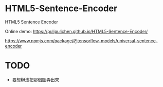# HTML5-Sentence-Encoder
HTML5 Sentence Encoder

Online demo: https://pulipulichen.github.io/HTML5-Sentence-Encoder/

https://www.npmjs.com/package/@tensorflow-models/universal-sentence-encoder

# TODO
- 要想辦法把那個圖弄出來

